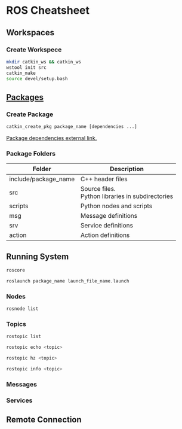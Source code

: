 # ROS Cheatsheet

## Workspaces

### Create Workspece

```bash
mkdir catkin_ws && catkin_ws
wstool init src
catkin_make
source devel/setup.bash
```

## [Packages](https://wiki.ros.org/Packages)

### Create Package

```bash
catkin_create_pkg package_name [dependencies ...]
```

[Package dependencies external link.](https://wiki.ros.org/ROS/Tutorials/CreatingPackage#ROS.2FTutorials.2Fcatkin.2FCreatingPackage.package_dependencies)

### Package Folders

|Folder|Description|
|---|---|
|include/package_name | C++ header files |
|src|Source files. <br> Python libraries in subdirectories|
|scripts|Python nodes and scripts|
|msg|Message definitions|
|srv|Service definitions|
|action|Action definitions|

## Running System

```bash
roscore
```


```bash
roslaunch package_name launch_file_name.launch
```

### Nodes

```bash
rosnode list
```

### Topics

```bash
rostopic list
```

```bash
rostopic echo <topic>
```

```bash
rostopic hz <topic>
```

```bash
rostopic info <topic>
```

### Messages

### Services

## Remote Connection

